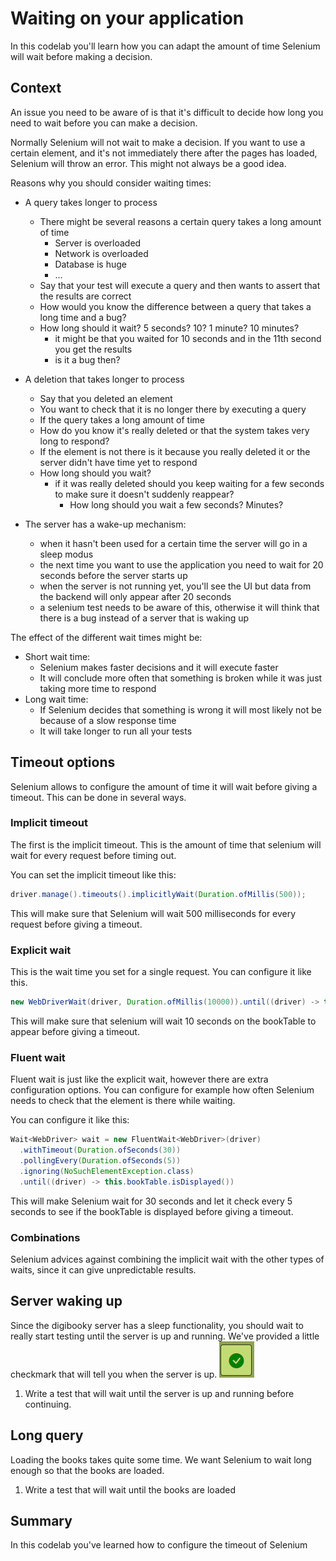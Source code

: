 # Waiting on your application

In this codelab you'll learn how you can adapt the amount of time Selenium will wait before making a decision.

## Context
An issue you need to be aware of is that it's difficult to decide how long you need to wait before you can make a decision.

Normally Selenium will not wait to make a decision. 
If you want to use a certain element, and it's not immediately there after the pages has loaded, Selenium will throw an error.
This might not always be a good idea.

Reasons why you should consider waiting times:
- A query takes longer to process
  - There might be several reasons a certain query takes a long amount of time
    - Server is overloaded
    - Network is overloaded
    - Database is huge
    - ...
  - Say that your test will execute a query and then wants to assert that the results are correct
  - How would you know the difference between a query that takes a long time and a bug?
  - How long should it wait? 5 seconds? 10? 1 minute? 10 minutes?
    - it might be that you waited for 10 seconds and in the 11th second you get the results
    - is it a bug then?

- A deletion that takes longer to process
  - Say that you deleted an element
  - You want to check that it is no longer there by executing a query
  - If the query takes a long amount of time
  - How do you know it's really deleted or that the system takes very long to respond?
  - If the element is not there is it because you really deleted it or the server didn't have time yet to respond
  - How long should you wait?
    - if it was really deleted should you keep waiting for a few seconds to make sure it doesn't suddenly reappear?
      - How long should you wait a few seconds? Minutes?

- The server has a wake-up mechanism:
    - when it hasn't been used for a certain time the server will go in a sleep modus
    - the next time you want to use the application you need to wait for 20 seconds before the server starts up
    - when the server is not running yet, you'll see the UI but data from the backend will only appear after 20 seconds
    - a selenium test needs to be aware of this, otherwise it will think that there is a bug instead of a server that is waking up

The effect of the different wait times might be:
- Short wait time:
  - Selenium makes faster decisions and it will execute faster
  - It will conclude more often that something is broken while it was just taking more time to respond
- Long wait time:
  - If Selenium decides that something is wrong it will most likely not be because of a slow response time
  - It will take longer to run all your tests

## Timeout options
Selenium allows to configure the amount of time it will wait before giving a timeout.
This can be done in several ways.

### Implicit timeout
The first is the implicit timeout. This is the amount of time that selenium will wait for every request before timing out.

You can set the implicit timeout like this:
```java
driver.manage().timeouts().implicitlyWait(Duration.ofMillis(500));
```

This will make sure that Selenium will wait 500 milliseconds for every request before giving a timeout.

### Explicit wait
This is the wait time you set for a single request. You can configure it like this.

```java
new WebDriverWait(driver, Duration.ofMillis(10000)).until((driver) -> this.bookTable.isDisplayed())
```
This will make sure that selenium will wait 10 seconds on the bookTable to appear before giving a timeout.

### Fluent wait
Fluent wait is just like the explicit wait, however there are extra configuration options.
You can configure for example how often Selenium needs to check that the element is there while waiting.

You can configure it like this:
```java
Wait<WebDriver> wait = new FluentWait<WebDriver>(driver)
  .withTimeout(Duration.ofSeconds(30))
  .pollingEvery(Duration.ofSeconds(5))
  .ignoring(NoSuchElementException.class)
  .until((driver) -> this.bookTable.isDisplayed())
```
This will make Selenium wait for 30 seconds and let it check every 5 seconds to see if the bookTable is displayed before giving a timeout.

### Combinations
Selenium advices against combining the implicit wait with the other types of waits, since it can give unpredictable results.

## Server waking up

Since the digibooky server has a sleep functionality, you should wait to really start testing until the server is up and running.
We've provided a little checkmark that will tell you when the server is up. ![server-up](server-up.png)

1. Write a test that will wait until the server is up and running before continuing.

## Long query

Loading the books takes quite some time. We want Selenium to wait long enough so that the books are loaded.

1. Write a test that will wait until the books are loaded

## Summary

In this codelab you've learned how to configure the timeout of Selenium
